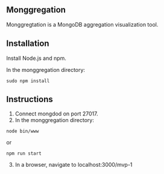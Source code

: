 ## Monggregation

Monggregtation is a MongoDB aggregation visualization tool.

## Installation

Install Node.js and npm.

In the monggregation directory:
```
sudo npm install
```

## Instructions

1. Connect mongdod on port 27017.
2. In the monggregation directory: 
  ```
  node bin/www
  ```
  or
  ```
  npm run start
  ```
3. In a browser, navigate to localhost:3000/mvp-1
